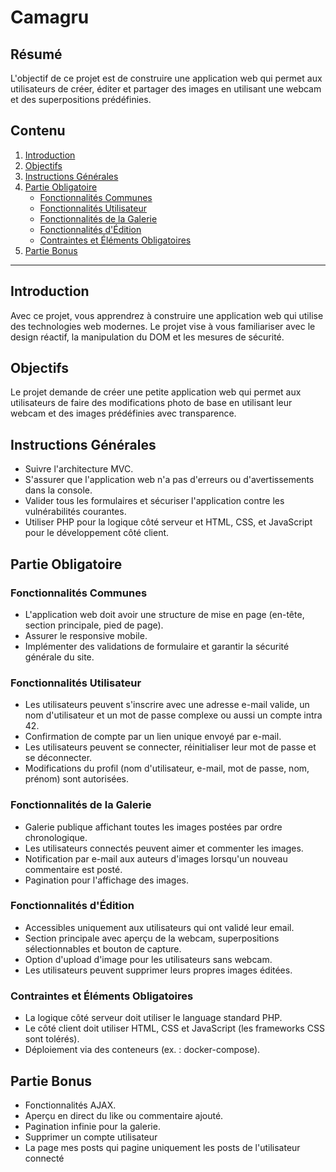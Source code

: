 # Camagru

## Résumé
L'objectif de ce projet est de construire une application web qui permet aux utilisateurs de créer, éditer et partager des images en utilisant une webcam et des superpositions prédéfinies.

## Contenu
1. [Introduction](#introduction)
2. [Objectifs](#objectifs)
3. [Instructions Générales](#instructions-générales)
4. [Partie Obligatoire](#partie-obligatoire)
    - [Fonctionnalités Communes](#fonctionnalités-communes)
    - [Fonctionnalités Utilisateur](#fonctionnalités-utilisateur)
    - [Fonctionnalités de la Galerie](#fonctionnalités-de-la-galerie)
    - [Fonctionnalités d'Édition](#fonctionnalités-dédition)
    - [Contraintes et Éléments Obligatoires](#contraintes-et-éléments-obligatoires)
5. [Partie Bonus](#partie-bonus)

---

## Introduction
Avec ce projet, vous apprendrez à construire une application web qui utilise des technologies web modernes. Le projet vise à vous familiariser avec le design réactif, la manipulation du DOM et les mesures de sécurité.

## Objectifs
Le projet demande de créer une petite application web qui permet aux utilisateurs de faire des modifications photo de base en utilisant leur webcam et des images prédéfinies avec transparence.

## Instructions Générales
- Suivre l'architecture MVC.
- S'assurer que l'application web n'a pas d'erreurs ou d'avertissements dans la console.
- Valider tous les formulaires et sécuriser l'application contre les vulnérabilités courantes.
- Utiliser PHP pour la logique côté serveur et HTML, CSS, et JavaScript pour le développement côté client.

## Partie Obligatoire

### Fonctionnalités Communes
- L'application web doit avoir une structure de mise en page (en-tête, section principale, pied de page).
- Assurer le responsive mobile.
- Implémenter des validations de formulaire et garantir la sécurité générale du site.

### Fonctionnalités Utilisateur
- Les utilisateurs peuvent s'inscrire avec une adresse e-mail valide, un nom d'utilisateur et un mot de passe complexe ou aussi un compte intra 42.
- Confirmation de compte par un lien unique envoyé par e-mail.
- Les utilisateurs peuvent se connecter, réinitialiser leur mot de passe et se déconnecter.
- Modifications du profil (nom d'utilisateur, e-mail, mot de passe, nom, prénom) sont autorisées.

### Fonctionnalités de la Galerie
- Galerie publique affichant toutes les images postées par ordre chronologique.
- Les utilisateurs connectés peuvent aimer et commenter les images.
- Notification par e-mail aux auteurs d'images lorsqu'un nouveau commentaire est posté.
- Pagination pour l'affichage des images.

### Fonctionnalités d'Édition
- Accessibles uniquement aux utilisateurs qui ont validé leur email.
- Section principale avec aperçu de la webcam, superpositions sélectionnables et bouton de capture.
- Option d'upload d'image pour les utilisateurs sans webcam.
- Les utilisateurs peuvent supprimer leurs propres images éditées.

### Contraintes et Éléments Obligatoires
- La logique côté serveur doit utiliser le language standard PHP.
- Le côté client doit utiliser HTML, CSS et JavaScript (les frameworks CSS sont tolérés).
- Déploiement via des conteneurs (ex. : docker-compose).

## Partie Bonus
- Fonctionnalités AJAX.
- Aperçu en direct du like ou commentaire ajouté.
- Pagination infinie pour la galerie.
- Supprimer un compte utilisateur
- La page mes posts qui pagine uniquement les posts de l'utilisateur connecté